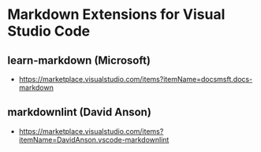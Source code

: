 # Markdown Extensions for Visual Studio Code

## learn-markdown (Microsoft)

- <https://marketplace.visualstudio.com/items?itemName=docsmsft.docs-markdown>

## markdownlint (David Anson)

- <https://marketplace.visualstudio.com/items?itemName=DavidAnson.vscode-markdownlint>
